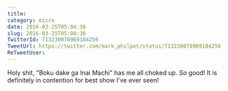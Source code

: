 ```yaml
---
title: 
category: micro
date: 2016-03-25T05:04:36
slug: 2016-03-25T05:04:36
TwitterId: 713230078969184256
TweetUrl: https://twitter.com/mark_philpot/status/713230078969184256
ReTweetUser: 
---
```


Holy shit, "Boku dake ga Inai Machi" has me all choked up.  *So* good! It is definitely in contention for best show I've ever seen!